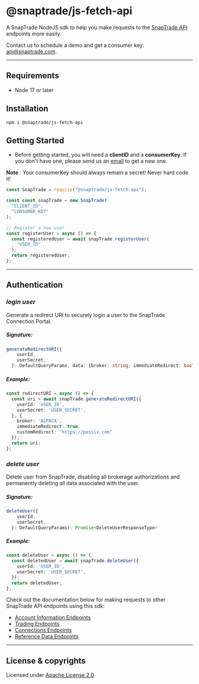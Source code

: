 # @snaptrade/js-fetch-api

A SnapTrade NodeJS sdk to help you make requests to the [SnapTrade API][1] endpoints more easily.

Contact us to schedule a demo and get a consumer key: [api@snaptrade.com][contact].

---

## Requirements

- Node 17 or later

## Installation

```
npm i @snaptrade/js-fetch-api
```

## Getting Started

- Before getting started, you will need a **clientID** and a **consumerKey**. If you don't have one, please send us an [email][contact]
  to get a new one.

**Note** : Your consumerKey should always remain a secret! Never hard code it!

```typescript
const SnapTrade = require("@snaptrade/js-fetch-api");

const const snapTrade = new SnapTrade(
  "CLIENT_ID",
  "CONSUMER_KEY"
);

// Register a new user
const registerUser = async () => {
  const registeredUser = await snapTrade.registerUser(
    "USER_ID"
  );
  return registeredUser;
};
```

---

## Authentication

### _login user_

Generate a redirect URI to securely login a user to the SnapTrade Connection Portal.

##### Signature:

```typescript
generateRedirectURI({
    userId,
    userSecret,
  }: DefaultQueryParams, data: {broker: string; immediateRedirect: boolean; customRedirect: string}): Promise<RedirectURIResponseType>
```

##### Example:

```typescript
const redirectURI = async () => {
  const uri = await snapTrade.generateRedirectURI({
    userId: 'USER_ID',
    userSecret: 'USER_SECRET',
  }, {
    broker: 'ALPACA',
    immediateRedirect: true,
    customRedirect: 'https://passiv.com"
  });
  return uri;
};
```

### _delete user_

Delete user from SnapTrade, disabling all brokerage authorizations and permanently deleting all data associated with the user.

##### Signature:

```typescript
deleteUser({
    userId,
    userSecret,
  }: DefaultQueryParams): Promise<DeleteUserResponseType>
```

##### Example:

```typescript
const deleteUser = async () => {
  const deletedUser = await snapTrade.deleteUser({
    userId: 'USER_ID',
    userSecret: 'USER_SECRET',
  });
  return deletedUser;
};
```

Check out the documentation below for making requests to other SnapTrade API endpoints using this sdk:

- [Account Information Endpoints]
- [Trading Endpoints]
- [Connections Endpoints]
- [Reference Data Endpoints]

---

## License & copyrights

Licensed under [Apache License 2.0][2].

[1]: https://docs.snaptrade.com/reference/getting-started
[contact]: mailto:api@snaptrade.com
[2]: LICENSE
[account information endpoints]: docs/account-information-endpoints.md
[trading endpoints]: docs/trading-endpoints.md
[connections endpoints]: docs/connections-endpoints.md
[reference data endpoints]: docs/reference-data-endpoints.md
